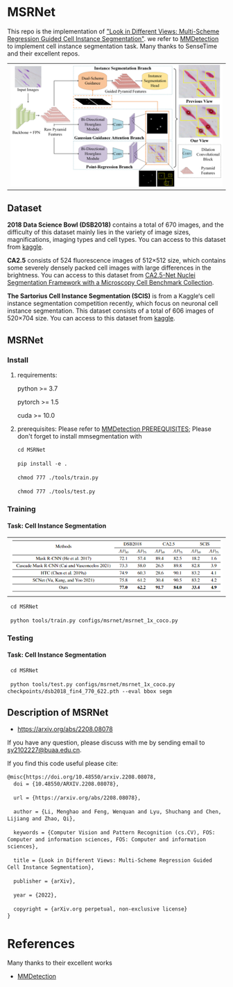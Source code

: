 # MSRNet

This repo is the implementation of ["Look in Different Views: Multi-Scheme Regression Guided Cell Instance Segmentation"](https://arxiv.org/abs/2208.08078). we refer to  [MMDetection](https://github.com/open-mmlab/mmdetection) to implement cell instance segmentation task. Many thanks to SenseTime and their excellent repos.

<table>
    <tr>
    <td><img src="PaperFigs\Fig2.png" width = "100%" alt="DS2Net"/></td>
    </tr>
</table>

## Dataset
**2018 Data Science Bowl (DSB2018)** contains a total of 670 images, and the difficulty of this dataset mainly lies in the variety of image sizes, magnifications, imaging types and cell types. You can access to this dataset from [kaggle](https://www.kaggle.com/c/data-science-bowl-2018/data).

**CA2.5** consists of 524 fluorescence images of 512×512 size, which contains some severely densely packed cell images with large differences in the brightness. You can access to this dataset from [CA2.5-Net Nuclei Segmentation Framework with a Microscopy Cell Benchmark Collection](https://link.springer.com/chapter/10.1007/978-3-030-87237-3_43).

**The Sartorius Cell Instance Segmentation (SCIS)** is from a Kaggle‘s cell instance segmentation competition recently, which focus on neuronal cell instance segmentation. This dataset consists of a total of 606 images of 520×704 size. You can access to this dataset from [kaggle](https://www.kaggle.com/competitions/sartorius-cell-instance-segmentation/data).

## MSRNet
### Install

1. requirements:
    
    python >= 3.7
        
    pytorch >= 1.5
        
    cuda >= 10.0
    
2. prerequisites: Please refer to  [MMDetection PREREQUISITES](https://mmdetection.readthedocs.io/en/latest/get_started.html); Please don't forget to install mmsegmentation with

     ```
     cd MSRNet
     
     pip install -e .
     
     chmod 777 ./tools/train.py
     
     chmod 777 ./tools/test.py
     ```

### Training

#### Task: Cell Instance Segmentation

<table>
    <tr>
    <td><img src="PaperFigs\result1.png" width = "100%" alt="cell instance segmentation result"/></td>
    </tr>
</table>
  
     cd MSRNet
     
     python tools/train.py configs/msrnet/msrnet_1x_coco.py


### Testing

#### Task: Cell Instance Segmentation
  
     cd MSRNet
     
     python tools/test.py configs/msrnet/msrnet_1x_coco.py checkpoints/dsb2018_fin4_770_622.pth --eval bbox segm


## Description of MSRNet
- https://arxiv.org/abs/2208.08078

If you have any question, please discuss with me by sending email to sy2102227@buaa.edu.cn.

If you find this code useful please cite:
```
@misc{https://doi.org/10.48550/arxiv.2208.08078,
  doi = {10.48550/ARXIV.2208.08078},
  
  url = {https://arxiv.org/abs/2208.08078},
  
  author = {Li, Menghao and Feng, Wenquan and Lyu, Shuchang and Chen, Lijiang and Zhao, Qi},
  
  keywords = {Computer Vision and Pattern Recognition (cs.CV), FOS: Computer and information sciences, FOS: Computer and information sciences},
  
  title = {Look in Different Views: Multi-Scheme Regression Guided Cell Instance Segmentation},
  
  publisher = {arXiv},
  
  year = {2022},
  
  copyright = {arXiv.org perpetual, non-exclusive license}
}
```

# References
Many thanks to their excellent works
* [MMDetection](https://github.com/open-mmlab/mmdetection)
